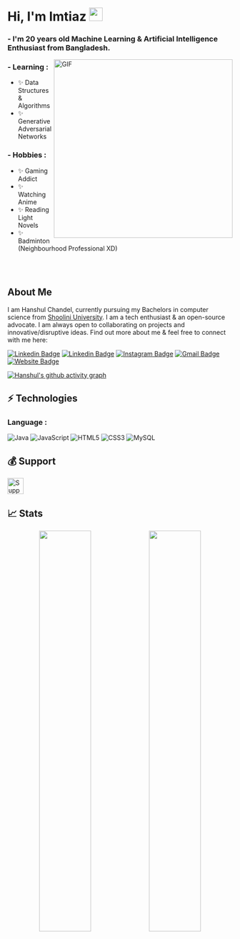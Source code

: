 # Hi, I'm Imtiaz <img src="https://github.com/0ximtiaz/0ximtiaz/blob/main/wave.gif" width="30px">

### - I'm 20 years  old Machine Learning & Artificial Intelligence Enthusiast from Bangladesh.

<img hight="200" width="400" alt="GIF" align="right" src="https://github.com/0ximtiaz/0ximtiaz/blob/main/wrench-watchdogs2.gif">

### - Learning :
- ✨ Data Structures & Algorithms
- ✨ Generative Adversarial Networks

### - Hobbies : 
- ✨ Gaming Addict
- ✨ Watching Anime
- ✨ Reading Light Novels
- ✨ Badminton (Neighbourhood Professional XD)

</br>
</br>

## About Me

I am Hanshul Chandel, currently pursuing my Bachelors in computer science from [Shoolini University](http://shooliniuniversity.com/). I am a tech enthusiast & an open-source advocate. I am always open to collaborating on projects and innovative/disruptive ideas. Find out more about me & feel free to connect with me here:


[![Linkedin Badge](https://img.shields.io/badge/-HanshulChandel-blue?style=flat-square&logo=Linkedin&logoColor=white&link=https://www.linkedin.com/in//)](https://www.linkedin.com/in/hanshul-chandel/)
[![Linkedin Badge](https://img.shields.io/badge/-Hanshulll-green?style=flat-square&logo=Twitter&logoColor=white&link=https://twitter.com/0ximtiaz/)](https://www.linkedin.com/in/hanshul-chandel/)
[![Instagram Badge](https://img.shields.io/badge/-hanshulll-purple?style=flat-square&logo=instagram&logoColor=white&link=https://instagram.com/0ximtiaz/)](https://instagram.com/hanshulll)
[![Gmail Badge](https://img.shields.io/badge/-hanshul.chandel@gmail.com-c14438?style=flat-square&logo=Gmail&logoColor=white&link=mailto:0ximtiaz@gmail.com)](mailto:hanshul.chandel@gmail.com)
[![Website Badge](https://img.shields.io/badge/-Website-black?style=flat-square&logo=google-chrome&logoColor=white&link=https://0ximtiaz.github.io/)](https://hanshulll.github.io/)

[![Hanshul's github activity graph](https://activity-graph.herokuapp.com/graph?username=0ximtiaz&theme=xcode)](https://git.io/0ximtiaz)


## ⚡ Technologies

### Language :
![Java](https://img.shields.io/badge/-java-E34A86?style=flat-square&logo=java)
![JavaScript](https://img.shields.io/badge/-JavaScript-black?style=flat-square&logo=javascript)
![HTML5](https://img.shields.io/badge/-HTML5-E34F26?style=flat-square&logo=html5&logoColor=white)
![CSS3](https://img.shields.io/badge/-CSS3-1572B6?style=flat-square&logo=css3)
![MySQL](https://img.shields.io/badge/-MySQL-black?style=flat-square&logo=mysql)

## 💰 Support
<p>
<a href='https://www.buymeacoffee.com/' target='_blank'><img height='36' style='border:0px;height:36px;' src='https://cdn.buymeacoffee.com/buttons/v2/default-yellow.png' border='0' alt='Support Kaiwalya on buymecoffee' /></a>
</p>

## 📈 Stats
<p align="center">
	
  <img width="48%" src="https://github-readme-stats.vercel.app/api?username=0ximtiaz&show_icons=true&theme=tokyonight" />
  <img width="48%" src="https://github-readme-streak-stats.herokuapp.com/?user=0ximtiaz&theme=tokyonight" />
</p>
 
